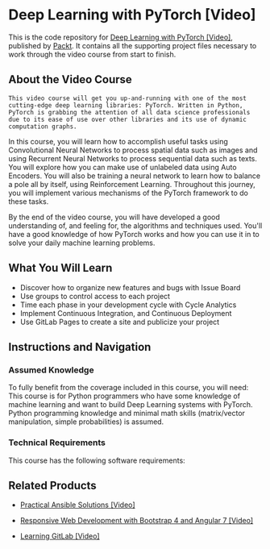 # Deep Learning with PyTorch [Video]
This is the code repository for [Deep Learning with PyTorch [Video]](https://www.packtpub.com/big-data-and-business-intelligence/deep-learning-pytorch-video?utm_source=github&utm_medium=repository&utm_campaign=9781788475266), published by [Packt](https://www.packtpub.com/?utm_source=github). It contains all the supporting project files necessary to work through the video course from start to finish.
## About the Video Course
	This video course will get you up-and-running with one of the most cutting-edge deep learning libraries: PyTorch. Written in Python, PyTorch is grabbing the attention of all data science professionals due to its ease of use over other libraries and its use of dynamic computation graphs. 

In this course, you will learn how to accomplish useful tasks using Convolutional Neural Networks to process spatial data such as images and using Recurrent Neural Networks to process sequential data such as texts. You will explore how you can make use of unlabeled data using Auto Encoders. You will also be training a neural network to learn how to balance a pole all by itself, using Reinforcement Learning. Throughout this journey, you will implement various mechanisms of the PyTorch framework to do these tasks. 

By the end of the video course, you will have developed a good understanding of, and feeling for, the algorithms and techniques used. You'll have a good knowledge of how PyTorch works and how you can use it in to solve your daily machine learning problems.

<H2>What You Will Learn</H2>
<DIV class=book-info-will-learn-text>
<UL>
<LI>Discover how to organize new features and bugs with Issue Board 
<LI>Use groups to control access to each project 
<LI>Time each phase in your development cycle with Cycle Analytics 
<LI>Implement Continuous Integration, and Continuous Deployment 
<LI>Use GitLab Pages to create a site and publicize your project </LI></UL></DIV>

## Instructions and Navigation
### Assumed Knowledge
To fully benefit from the coverage included in this course, you will need:<br/>
This course is for Python programmers who have some knowledge of machine learning and want to build Deep Learning systems with PyTorch. Python programming knowledge and minimal math skills (matrix/vector manipulation, simple probabilities) is assumed.	
### Technical Requirements
This course has the following software requirements:<br/>


## Related Products
* [Practical Ansible Solutions [Video]](https://www.packtpub.com/networking-and-servers/practical-ansible-solutions-video?utm_source=github&utm_medium=repository&utm_campaign=9781788476904)

* [Responsive Web Development with Bootstrap 4 and Angular 7 [Video]](https://www.packtpub.com/web-development/responsive-web-development-bootstrap-4-and-angular-7-video?utm_source=github&utm_medium=repository&utm_campaign=9781789615272)

* [Learning GitLab [Video]](https://www.packtpub.com/application-development/learning-gitlab-video?utm_source=github&utm_medium=repository&utm_campaign=9781789809169)

